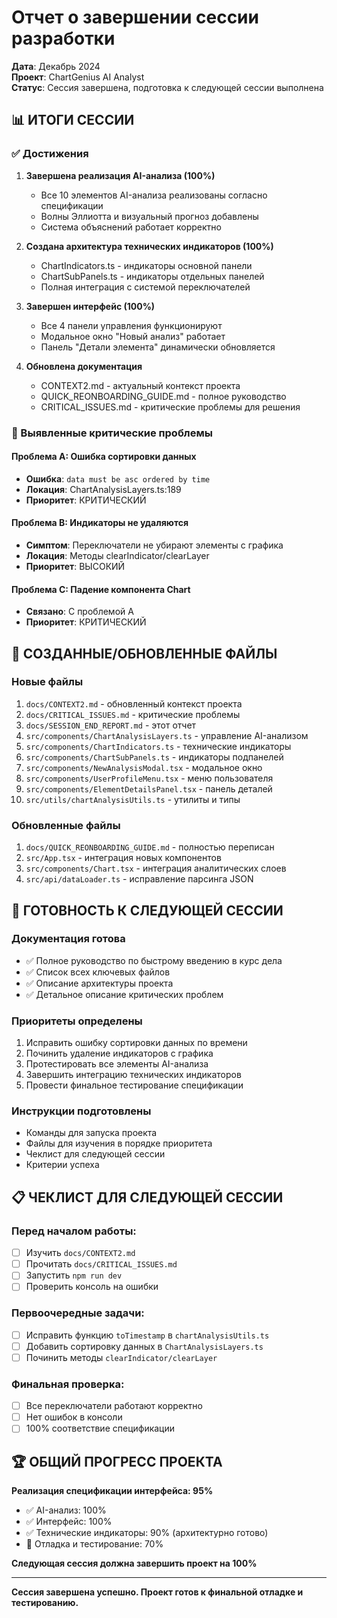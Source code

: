# Отчет о завершении сессии разработки

**Дата**: Декабрь 2024  
**Проект**: ChartGenius AI Analyst  
**Статус**: Сессия завершена, подготовка к следующей сессии выполнена

## 📊 ИТОГИ СЕССИИ

### ✅ Достижения
1. **Завершена реализация AI-анализа (100%)**
   - Все 10 элементов AI-анализа реализованы согласно спецификации
   - Волны Эллиотта и визуальный прогноз добавлены
   - Система объяснений работает корректно

2. **Создана архитектура технических индикаторов (100%)**
   - ChartIndicators.ts - индикаторы основной панели
   - ChartSubPanels.ts - индикаторы отдельных панелей
   - Полная интеграция с системой переключателей

3. **Завершен интерфейс (100%)**
   - Все 4 панели управления функционируют
   - Модальное окно "Новый анализ" работает
   - Панель "Детали элемента" динамически обновляется

4. **Обновлена документация**
   - CONTEXT2.md - актуальный контекст проекта
   - QUICK_REONBOARDING_GUIDE.md - полное руководство
   - CRITICAL_ISSUES.md - критические проблемы для решения

### 🚨 Выявленные критические проблемы

#### Проблема A: Ошибка сортировки данных
- **Ошибка**: `data must be asc ordered by time`
- **Локация**: ChartAnalysisLayers.ts:189
- **Приоритет**: КРИТИЧЕСКИЙ

#### Проблема B: Индикаторы не удаляются
- **Симптом**: Переключатели не убирают элементы с графика
- **Локация**: Методы clearIndicator/clearLayer
- **Приоритет**: ВЫСОКИЙ

#### Проблема C: Падение компонента Chart
- **Связано**: С проблемой A
- **Приоритет**: КРИТИЧЕСКИЙ

## 📁 СОЗДАННЫЕ/ОБНОВЛЕННЫЕ ФАЙЛЫ

### Новые файлы
1. `docs/CONTEXT2.md` - обновленный контекст проекта
2. `docs/CRITICAL_ISSUES.md` - критические проблемы
3. `docs/SESSION_END_REPORT.md` - этот отчет
4. `src/components/ChartAnalysisLayers.ts` - управление AI-анализом
5. `src/components/ChartIndicators.ts` - технические индикаторы
6. `src/components/ChartSubPanels.ts` - индикаторы подпанелей
7. `src/components/NewAnalysisModal.tsx` - модальное окно
8. `src/components/UserProfileMenu.tsx` - меню пользователя
9. `src/components/ElementDetailsPanel.tsx` - панель деталей
10. `src/utils/chartAnalysisUtils.ts` - утилиты и типы

### Обновленные файлы
1. `docs/QUICK_REONBOARDING_GUIDE.md` - полностью переписан
2. `src/App.tsx` - интеграция новых компонентов
3. `src/components/Chart.tsx` - интеграция аналитических слоев
4. `src/api/dataLoader.ts` - исправление парсинга JSON

## 🎯 ГОТОВНОСТЬ К СЛЕДУЮЩЕЙ СЕССИИ

### Документация готова
- ✅ Полное руководство по быстрому введению в курс дела
- ✅ Список всех ключевых файлов
- ✅ Описание архитектуры проекта
- ✅ Детальное описание критических проблем

### Приоритеты определены
1. Исправить ошибку сортировки данных по времени
2. Починить удаление индикаторов с графика
3. Протестировать все элементы AI-анализа
4. Завершить интеграцию технических индикаторов
5. Провести финальное тестирование спецификации

### Инструкции подготовлены
- Команды для запуска проекта
- Файлы для изучения в порядке приоритета
- Чеклист для следующей сессии
- Критерии успеха

## 📋 ЧЕКЛИСТ ДЛЯ СЛЕДУЮЩЕЙ СЕССИИ

### Перед началом работы:
- [ ] Изучить `docs/CONTEXT2.md`
- [ ] Прочитать `docs/CRITICAL_ISSUES.md`
- [ ] Запустить `npm run dev`
- [ ] Проверить консоль на ошибки

### Первоочередные задачи:
- [ ] Исправить функцию `toTimestamp` в `chartAnalysisUtils.ts`
- [ ] Добавить сортировку данных в `ChartAnalysisLayers.ts`
- [ ] Починить методы `clearIndicator/clearLayer`

### Финальная проверка:
- [ ] Все переключатели работают корректно
- [ ] Нет ошибок в консоли
- [ ] 100% соответствие спецификации

## 🏆 ОБЩИЙ ПРОГРЕСС ПРОЕКТА

**Реализация спецификации интерфейса: 95%**

- ✅ AI-анализ: 100%
- ✅ Интерфейс: 100%
- ✅ Технические индикаторы: 90% (архитектурно готово)
- 🔄 Отладка и тестирование: 70%

**Следующая сессия должна завершить проект на 100%**

---

**Сессия завершена успешно. Проект готов к финальной отладке и тестированию.**
